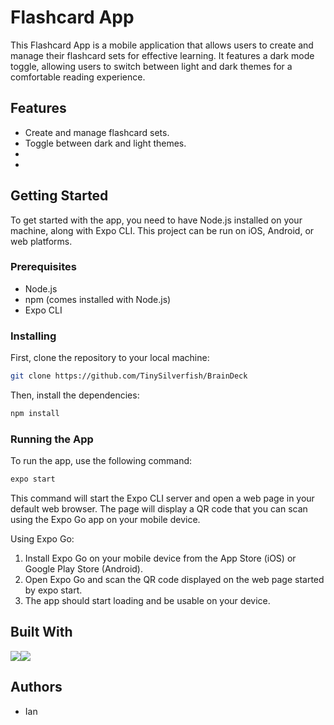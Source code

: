# Flashcard App

This Flashcard App is a mobile application that allows users to create and manage their flashcard sets for effective learning. It features a dark mode toggle, allowing users to switch between light and dark themes for a comfortable reading experience.

## Features

- Create and manage flashcard sets.
- Toggle between dark and light themes.
- 
- 

## Getting Started

To get started with the app, you need to have Node.js installed on your machine, along with Expo CLI. This project can be run on iOS, Android, or web platforms.

### Prerequisites

- Node.js
- npm (comes installed with Node.js)
- Expo CLI

### Installing

First, clone the repository to your local machine:

```bash
git clone https://github.com/TinySilverfish/BrainDeck
```
Then, install the dependencies:
```bash
npm install
```
### Running the App

To run the app, use the following command:
```bash
expo start
```
This command will start the Expo CLI server and open a web page in your default web browser. The page will display a QR code that you can scan using the Expo Go app on your mobile device.

Using Expo Go:
1. Install Expo Go on your mobile device from the App Store (iOS) or Google Play Store (Android).
2. Open Expo Go and scan the QR code displayed on the web page started by expo start.
3. The app should start loading and be usable on your device.

## Built With
<img src="https://img.shields.io/badge/React_Native-20232A?style=for-the-badge&logo=react&logoColor=61DAFB" /><img src="(https://img.shields.io/badge/Node%20js-339933?style=for-the-badge&logo=nodedotjs&logoColor=white)" />



## Authors
- Ian

